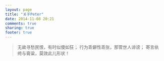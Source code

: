```yaml
---
layout: page
title: "关于Peter"
date: 2014-11-08 20:21
comments: true
sharing: true
footer: true
---
```


>无故寻愁民恨，有时似傻如狂；
行为乖僻性乖张，那管世人诽谤；
寄言纨绔与膏粱，莫效此儿形状！

